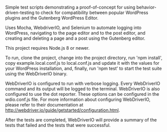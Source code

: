 Simple test scripts demonstrating a proof-of-concept for using behavior-driven-testing to check for compatibility between popular WordPress plugins and the Gutenberg WordPress Editor.

Uses Mocha, WebdriverIO, and Selenium to automate logging into WordPress, navigating to the page editor and to the post editor, and creating and deleting a page and a post using the Gutenberg editor.

This project requires Node.js 8 or newer.

To run, clone the project, change into the project directory, run 'npm install', copy example.local.conf.js to local.conf.js and update it with the values for your WordPress installation, and, finally, run 'npm test' to start the test suite using the WebDriverIO binary.

WebDriverIO is configured to run with verbose logging. Every WebDriverIO command and its output will be logged to the terminal. WebDriverIO is also configured to use the dot reporter. These options can be configured in the wdio.conf.js file. For more information about configuring WebDriverIO, please refer to their documentation at http://webdriver.io/guide/getstarted/configuration.html.

After the tests are completed, WebDriverIO will provide a summary of the tests that failed and the tests that were successful.